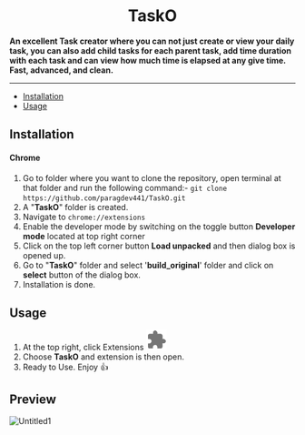 <h1 align="center">
TaskO
</h1>

**An excellent Task creator where you can not just create or view your daily task, you can also add child tasks for each parent task, add time duration with each task and can view how much time is elapsed at any give time. Fast, advanced, and clean.**

---

- [Installation](#installation)
- [Usage](#usage)

## Installation

#### Chrome

1. Go to folder where you want to clone the repository, open terminal at that folder and run the following command:- `git clone https://github.com/paragdev441/TaskO.git`
2. A "**TaskO**" folder is created.
3. Navigate to `chrome://extensions`
4. Enable the developer mode by switching on the toggle button **Developer mode** located at top right corner
5. Click on the top left corner button **Load unpacked** and then dialog box is opened up.
6. Go to "**TaskO**" folder and select '**build_original**' folder and click on **select** button of the dialog box.
7. Installation is done.

## Usage

1.  At the top right, click Extensions <img src="https://raw.githubusercontent.com/paragdev441/TaskO/master/public/extension_icon.png" />
2.  Choose **TaskO** and extension is then open.
3.  Ready to Use. Enjoy 👍

## Preview
![Untitled1](https://user-images.githubusercontent.com/85457553/230877614-e6f2ee02-1fe2-4730-9065-dacc8d577eb8.gif)
